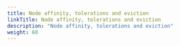 ```yaml
---
title: Node affinity, tolerations and eviction
linkTitle: Node affinity, tolerations and eviction
description: "Node affinity, tolerations and eviction"
weight: 60
---
```

